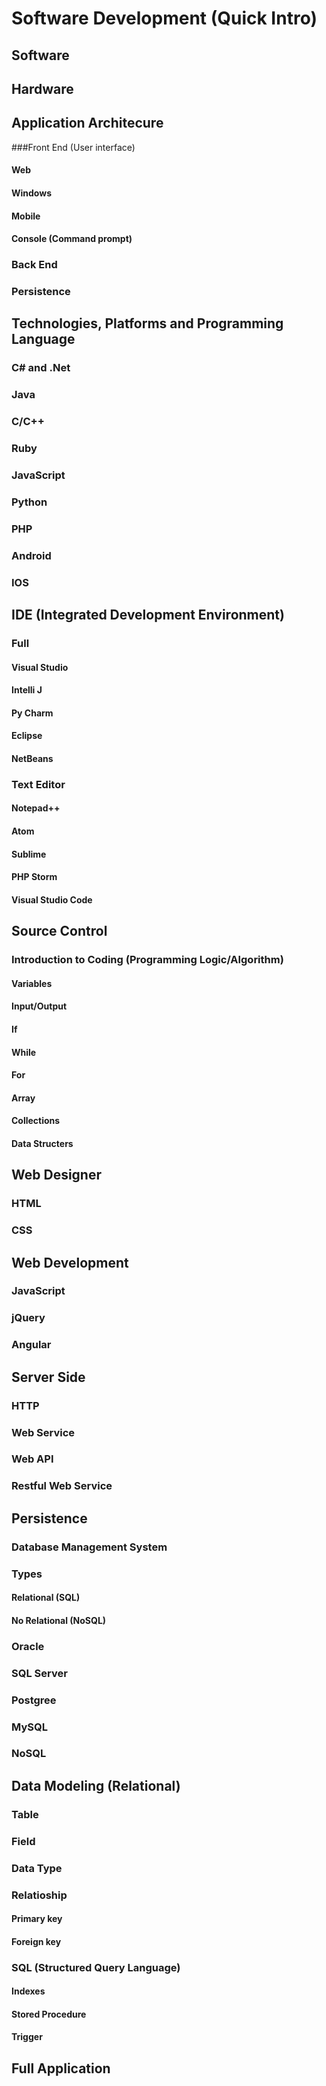 # Software Development (Quick Intro)

## Software
	
## Hardware
	
## Application Architecure
###Front End (User interface)
#### Web
#### Windows
#### Mobile
#### Console (Command prompt)
### Back End
### Persistence

## Technologies, Platforms and Programming Language
### C# and .Net
### Java
### C/C++
### Ruby
### JavaScript
### Python
### PHP
### Android
### IOS

## IDE (Integrated Development Environment)
### Full
#### Visual Studio
#### Intelli J
#### Py Charm
#### Eclipse
#### NetBeans
### Text Editor
#### Notepad++
#### Atom
#### Sublime
#### PHP Storm
#### Visual Studio Code
		
## Source Control

### Introduction to Coding (Programming Logic/Algorithm)
#### Variables
#### Input/Output
#### If
#### While
#### For
#### Array
#### Collections
#### Data Structers

## Web Designer
### HTML
### CSS

## Web Development
### JavaScript
### jQuery
### Angular
	
## Server Side
### HTTP
### Web Service
### Web API
### Restful Web Service
		
## Persistence
### Database Management System
### Types
#### Relational (SQL)
#### No Relational (NoSQL)
### Oracle
### SQL Server
### Postgree
### MySQL
### NoSQL
## Data Modeling (Relational)
### Table
### Field
### Data Type
### Relatioship
#### Primary key
#### Foreign key
### SQL (Structured Query Language)
#### Indexes
#### Stored Procedure
#### Trigger

## Full Application
